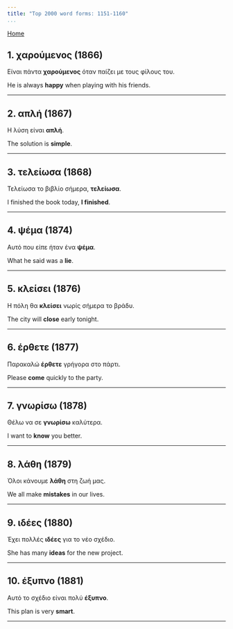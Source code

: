 ```yaml
---
title: "Top 2000 word forms: 1151-1160"
...
```


[Home](./) 

## 1. χαρούμενος (1866)

Είναι πάντα **χαρούμενος** όταν παίζει με τους φίλους του.

He is always **happy** when playing with his friends.

---

## 2. απλή (1867)

Η λύση είναι **απλή**.  

The solution is **simple**.

---

## 3. τελείωσα (1868)

Τελείωσα το βιβλίο σήμερα, **τελείωσα**.  

I finished the book today, **I finished**.

---

## 4. ψέμα (1874)

Αυτό που είπε ήταν ένα **ψέμα**.

What he said was a **lie**.

---

## 5. κλείσει (1876)

Η πόλη θα **κλείσει** νωρίς σήμερα το βράδυ.  

The city will **close** early tonight.

---

## 6. έρθετε (1877)

Παρακαλώ **έρθετε** γρήγορα στο πάρτι.

Please **come** quickly to the party.

---

## 7. γνωρίσω (1878)

Θέλω να σε **γνωρίσω** καλύτερα.

I want to **know** you better.

---

## 8. λάθη (1879)

Όλοι κάνουμε **λάθη** στη ζωή μας.

We all make **mistakes** in our lives.

---

## 9. ιδέες (1880)

Έχει πολλές **ιδέες** για το νέο σχέδιο.

She has many **ideas** for the new project.

---

## 10. έξυπνο (1881)

Αυτό το σχέδιο είναι πολύ **έξυπνο**.

This plan is very **smart**.

---

